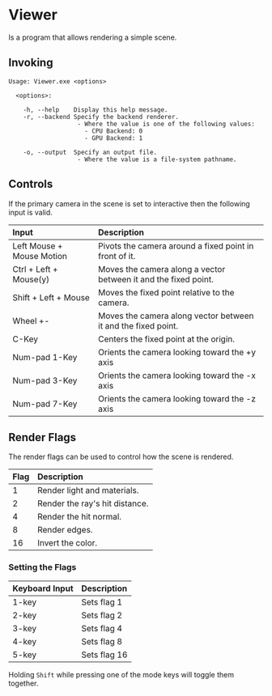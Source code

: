 # Viewer 

Is a program that allows rendering a simple scene.  

## Invoking

```
Usage: Viewer.exe <options>

  <options>:

    -h, --help    Display this help message.
    -r, --backend Specify the backend renderer.
                   - Where the value is one of the following values:
                     - CPU Backend: 0
                     - GPU Backend: 1

    -o, --output  Specify an output file.
                   - Where the value is a file-system pathname.

```


## Controls

If the primary camera in the scene is set to interactive then the following input is valid.


| Input                     | Description                                                     |
|:--------------------------|:----------------------------------------------------------------|
| Left Mouse + Mouse Motion | Pivots the camera around a fixed point in front of it.          |
| Ctrl + Left + Mouse(y)    | Moves the camera along a vector between it and the fixed point. |
| Shift + Left + Mouse      | Moves the fixed point relative to the camera.                   |
| Wheel +-                  | Moves the camera along vector between it and the fixed point.   |
| C-Key                     | Centers the fixed point at the origin.                          |
| Num-pad 1-Key             | Orients the camera looking toward the +y axis                   |
| Num-pad 3-Key             | Orients the camera looking toward the -x axis                   |
| Num-pad 7-Key             | Orients the camera looking toward the -z axis                   |


## Render Flags 

The render flags can be used to control how the scene is rendered.

| Flag | Description                    |
|:-----|:-------------------------------|
| 1    | Render light and materials.    |
| 2    | Render the ray's hit distance. |
| 4    | Render the hit normal.         |
| 8    | Render edges.                  |
| 16   | Invert the color.              |

### Setting the Flags

| Keyboard Input | Description  |
|:---------------|:-------------|
| 1-key          | Sets flag 1  |
| 2-key          | Sets flag 2  |
| 3-key          | Sets flag 4  |
| 4-key          | Sets flag 8  |
| 5-key          | Sets flag 16 |

Holding `Shift` while pressing one of the mode keys will toggle them together.

